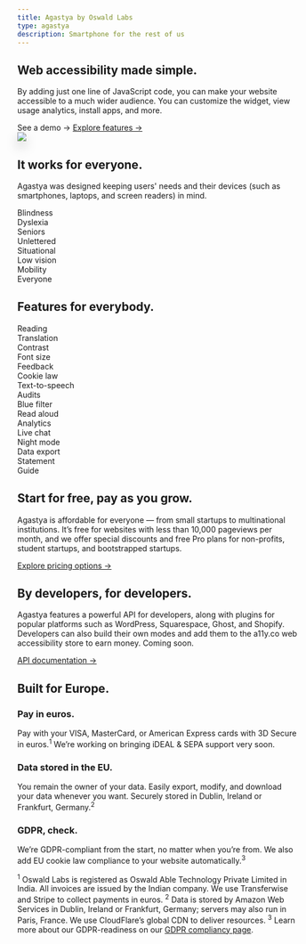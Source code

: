 ```yaml
---
title: Agastya by Oswald Labs
type: agastya
description: Smartphone for the rest of us
---
```


<section class="hero">
	<div class="container">
		<div class="row">
			<div class="col-md-6">
				<h1>Web accessibility made simple.</h1>
				<p class="intro-para">By adding just one line of JavaScript code, you can make your website accessible to a much wider audience. You can customize the widget, view usage analytics, install apps, and more.</p>
				<div>
					<a onclick="window.agastya.frame.open()" class="btn btn-warning mr-2">See a demo &rarr;</a>
					<a href="/platform/agastya/features/" class="btn btn-outline-warning">Explore features &rarr;</a>
				</div>
			</div>
			<div class="col-md-6 text-right">
				<img class="hero-image-alt" style="filter: drop-shadow(0 10px 10px rgba(0, 0, 0, 0.2)" role="presentation" src="/images/illustrations/agastya.png">
			</div>
		</div>
	</div>
</section>
<section>
	<div class="container">
		<div class="row">
			<div class="col-md-6">
				<h2>It works for everyone.</h2>
				<p>Agastya was designed keeping users' needs and their devices (such as smartphones, laptops, and screen readers) in mind.</p>
				<div class="row text-center justify-content-md-center mt-5">
					<div class="col-4 col-md-3 mt-4">
						<i class="fas fa-blind fa-2x text-muted mb-2"></i>
						<div>Blindness</div>
					</div>
					<div class="col-4 col-md-3 mt-4">
						<i class="fas fa-book-open fa-2x text-muted mb-2"></i>
						<div>Dyslexia</div>
					</div>
					<div class="col-4 col-md-3 mt-4">
						<i class="fas fa-hand-holding-heart fa-2x text-muted mb-2"></i>
						<div>Seniors</div>
					</div>
					<div class="col-4 col-md-3 mt-4">
						<i class="fas fa-atlas fa-2x text-muted mb-2"></i>
						<div>Unlettered</div>
					</div>
					<div class="col-4 col-md-3 mt-4">
						<i class="fas fa-user-injured fa-2x text-muted mb-2"></i>
						<div>Situational</div>
					</div>
					<div class="col-4 col-md-3 mt-4">
						<i class="fas fa-low-vision fa-2x text-muted mb-2"></i>
						<div>Low vision</div>
					</div>
					<div class="col-4 col-md-3 mt-4">
						<i class="fas fa-wheelchair fa-2x text-muted mb-2"></i>
						<div>Mobility</div>
					</div>
					<div class="col-4 col-md-3 mt-4">
						<i class="fas fa-users fa-2x text-muted mb-2"></i>
						<div>Everyone</div>
					</div>
				</div>
			</div>
		</div>
	</div>
</section>
<section class="bg-light-1">
	<div class="container">
		<h2 class="text-center mb-4">Features for everybody.</h2>
		<div class="row text-center">
			<div class="col-4 col-md-1h mt-4">
				<i class="fas fa-book-open fa-2x text-muted mb-2"></i>
				<div>Reading</div>
			</div>
			<div class="col-4 col-md-1h mt-4">
				<i class="fas fa-language fa-2x text-muted mb-2"></i>
				<div>Translation</div>
			</div>
			<div class="col-4 col-md-1h mt-4">
				<i class="fas fa-adjust fa-2x text-muted mb-2"></i>
				<div>Contrast</div>
			</div>
			<div class="col-4 col-md-1h mt-4">
				<i class="fas fa-text-height fa-2x text-muted mb-2"></i>
				<div>Font size</div>
			</div>
			<div class="col-4 col-md-1h mt-4">
				<i class="fas fa-comment fa-2x text-muted mb-2"></i>
				<div>Feedback</div>
			</div>
			<div class="col-4 col-md-1h mt-4">
				<i class="fas fa-cookie-bite fa-2x text-muted mb-2"></i>
				<div>Cookie law</div>
			</div>
			<div class="col-4 col-md-1h mt-4">
				<i class="fas fa-podcast fa-2x text-muted mb-2"></i>
				<div>Text-to-speech</div>
			</div>
			<div class="col-4 col-md-1h mt-4">
				<i class="fas fa-chart-area fa-2x text-muted mb-2"></i>
				<div>Audits</div>
			</div>
			<div class="col-4 col-md-1h mt-4">
				<i class="fas fa-cloud-moon fa-2x text-muted mb-2"></i>
				<div>Blue filter</div>
			</div>
			<div class="col-4 col-md-1h mt-4">
				<i class="fas fa-volume-up fa-2x text-muted mb-2"></i>
				<div>Read aloud</div>
			</div>
			<div class="col-4 col-md-1h mt-4">
				<i class="fas fa-chart-pie fa-2x text-muted mb-2"></i>
				<div>Analytics</div>
			</div>
			<div class="col-4 col-md-1h mt-4">
				<i class="fas fa-comments fa-2x text-muted mb-2"></i>
				<div>Live chat</div>
			</div>
			<div class="col-4 col-md-1h mt-4">
				<i class="fas fa-moon fa-2x text-muted mb-2"></i>
				<div>Night mode</div>
			</div>
			<div class="col-4 col-md-1h mt-4">
				<i class="fas fa-file-export fa-2x text-muted mb-2"></i>
				<div>Data export</div>
			</div>
			<div class="col-4 col-md-1h mt-4">
				<i class="fas fa-universal-access fa-2x text-muted mb-2"></i>
				<div>Statement</div>
			</div>
			<div class="col-4 col-md-1h mt-4">
				<i class="fas fa-hands-helping fa-2x text-muted mb-2"></i>
				<div>Guide</div>
			</div>
		</div>
	</div>
</section>
<section>
	<div class="container">
		<div class="row">
			<div class="col-md-6 pr-md-5">
				<i class="fas fa-credit-card fa-2x mb-1 o-6"></i>
				<h2 class="mt-4 mb-4">Start for free, pay as you grow.</h2>
				<p>Agastya is affordable for everyone — from small startups to multinational institutions. It’s free for websites with less than 10,000 pageviews per month, and we offer special discounts and free Pro plans for non-profits, student startups, and bootstrapped startups.</p>
				<div>
					<a href="/platform/agastya/pricing/" class="btn btn-warning">Explore pricing options &rarr;</a>
				</div>
			</div>
			<div class="col-md-6 pl-md-5 mt-5 mt-md-0">
				<i class="fas fa-code fa-2x mb-1 o-6"></i>
				<h2 class="mt-4 mb-4">By developers, for developers.</h2>
				<p>Agastya features a powerful API for developers, along with plugins for popular platforms such as WordPress, Squarespace, Ghost, and Shopify. Developers can also build their own modes and add them to the a11y.co web accessibility store to earn money. Coming soon.</p>
				<div>
					<a href="https://help.oswaldlabs.com/developers/" class="btn btn-warning">API documentation &rarr;</a>
				</div>
			</div>
		</div>
	</div>
</section>
<section class="dark">
	<div class="container">
		<h2 class="text-md-center mb-5">Built for Europe.</h2>
		<div class="row">
			<div class="col-md-4">
				<i class="fas fa-euro-sign fa-2x o-6"></i>
				<h3 class="mt-4 mb-3">Pay in euros.</h3>
				<p>Pay with your VISA, MasterCard, or American Express cards with 3D Secure in euros.<sup>1</sup> We’re working on bringing iDEAL & SEPA support very soon.</p>
			</div>
			<div class="col-md-4 mt-5 mt-md-0">
				<i class="fas fa-database fa-2x o-6"></i>
				<h3 class="mt-4 mb-3">Data stored in the EU.</h3>
				<p>You remain the owner of your data. Easily export, modify, and download your data whenever you want. Securely stored in Dublin, Ireland or Frankfurt, Germany.<sup>2</sup></p>
			</div>
			<div class="col-md-4 mt-5 mt-md-0">
				<i class="fas fa-envelope-open fa-2x o-6"></i>
				<h3 class="mt-4 mb-3">GDPR, check.</h3>
				<p>We’re GDPR-compliant from the start, no matter when you’re from. We also add EU cookie law compliance to your website automatically.<sup>3</sup></p>
			</div>
		</div>
		<p class="small mt-5">
			<sup>1</sup> Oswald Labs is registered as Oswald Able Technology Private Limited in India. All invoices are issued by the Indian company. We use Transferwise and Stripe to collect payments in euros. <sup>2</sup> Data is stored by Amazon Web Services in Dublin, Ireland or Frankfurt, Germany; servers may also run in Paris, France. We use CloudFlare’s global CDN to deliver resources. <sup>3</sup> Learn more about our GDPR-readiness on our <a href="/platform/agastya/eu/">GDPR compliancy page</a>.
		</p>
	</div>
</section>